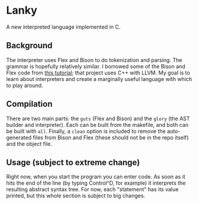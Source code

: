 Lanky
=====

A new interpreted language implemented in C.

## Background
The interpreter uses Flex and Bison to do tokenization and parsing. The grammar is hopefully relatively similar. I borrowed some of the Bison and Flex code from [this tutorial](http://gnuu.org/2009/09/18/writing-your-own-toy-compiler/4/); that project uses C++ with LLVM. My goal is to learn about interpreters and create a marginally useful language with which to play around.

## Compilation
There are two main parts: the `guts` (Flex and Bison) and the `glory` (the AST builder and interpreter). Each can be built from the makefile, and both can be built with `all`. Finally, a `clean` option is included to remove the auto-generated files from Bison and Flex (these should not be in the repo itself) and the object file.

## Usage (subject to extreme change)
Right now, when you start the program you can enter code. As soon as it hits the end of the line (by typing Control^D, for example) it interprets the resulting abstract syntax tree. For now, each "statement" has its value printed, but this whole section is subject to big changes.
